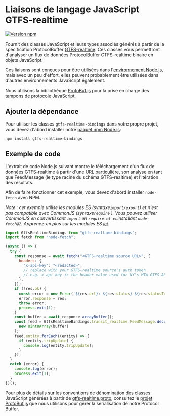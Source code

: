 # Liaisons de langage JavaScript GTFS-realtime

[![Version npm](https://badge.fury.io/js/gtfs-realtime-bindings.svg)](http://badge.fury.io/js/gtfs-realtime-bindings)

Fournit des classes JavaScript et leurs types associés générés à partir de la spécification ProtocolBuffer [GTFS-realtime](https://github.com/google/transit/tree/master/gtfs-realtime). Ces classes vous permettront d'analyser un flux de données ProtocolBuffer GTFS-realtime binaire en objets JavaScript.

Ces liaisons sont conçues pour être utilisées dans l'[environnement Node.js](http://nodejs.org/), mais avec un peu d'effort, elles peuvent probablement être utilisées dans d'autres environnements JavaScript également.

Nous utilisons la bibliothèque [ProtoBuf.js](https://github.com/dcodeIO/ProtoBuf.js) pour la prise en charge des tampons de protocole JavaScript.

## Ajouter la dépendance

Pour utiliser les classes `gtfs-realtime-bindings` dans votre propre projet, vous devez d'abord installer notre [paquet npm Node.js](https://www.npmjs.com/package/gtfs-realtime-bindings):

    npm install gtfs-realtime-bindings

## Exemple de code

L'extrait de code Node.js suivant montre le téléchargement d'un flux de données GTFS-realtime à partir d'une URL particulière, son analyse en tant que FeedMessage (le type racine du schéma GTFS-realtime) et l'itération des résultats.

Afin de faire fonctionner cet exemple, vous devez d'abord installer `node-fetch` avec NPM.

_Note : cet exemple utilise les modules ES (syntaxe`import/export`) et n'est pas compatible avec CommonJS (syntaxe`require` ). Vous pouvez utiliser CommonJS en convertissant `import` en `require et en`installant `node-fetch@2`. Apprenez-en plus sur les modules ES [ici](https://nodejs.org/api/esm.html)._

```javascript
import GtfsRealtimeBindings from "gtfs-realtime-bindings";
import fetch from "node-fetch";

(async () => {
  try {
    const response = await fetch("<GTFS-realtime source URL>", {
      headers: {
        "x-api-key": "<redacted>",
        // replace with your GTFS-realtime source's auth token
        // e.g. x-api-key is the header value used for NY's MTA GTFS APIs
      },
    });
    if (!res.ok) {
      const error = new Error(`${res.url}: ${res.status} ${res.statusText}`);
      error.response = res;
      throw error;
      process.exit(1);
    }
    const buffer = await response.arrayBuffer();
    const feed = GtfsRealtimeBindings.transit_realtime.FeedMessage.decode(
      new Uint8Array(buffer)
    );
    feed.entity.forEach((entity) => {
      if (entity.tripUpdate) {
        console.log(entity.tripUpdate);
      }
    });
  }
  catch (error) {
    console.log(error);
    process.exit(1);
  }
})();
```

Pour plus de détails sur les conventions de dénomination des classes JavaScript générées à partir de [gtfs-realtime.proto](https://github.com/google/transit/blob/master/gtfs-realtime/proto/gtfs-realtime.proto), consultez le [projet ProtoBuf.js](https://github.com/dcodeIO/ProtoBuf.js/wiki) que nous utilisons pour gérer la sérialisation de notre Protocol Buffer.
